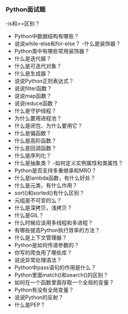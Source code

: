 ### Python面试题
-is和==区别？
- Python中数据结构有哪些？
- 说说while-else和for-else？
-什么是装饰器？
- Python类中有哪些常用装饰器？
- 什么是迭代器？
- 什么是可迭代对象？
- 什么是生成器？
- 说说Python正则表达式？
- 说说filter函数？
- 说说map函数？
- 说说reduce函数？
- 什么是守护线程？
- 为什么要用进程池？
- 什么是闭包，为什么要用它？
- 什么是偏函数？
- 什么是高阶函数？
- 什么是回调函数？
- 什么是序列化？
- 什么是抽象类？
-如何定义实例属性和类属性？
- Python是否支持多重继承和MRO？
- 什么是lambda函数，有什么好处？
- 什么是元类，有什么作用？
- sort()和sorted()有什么区别？
- 元组是不可变的么？
- 什么是深拷贝，浅拷贝？
- 什么是GIL？
- 什么时候应该用多线程和多进程？
- 有哪些提高Python执行效率的方法？
- 什么是上下文管理器？
- Python是如何传递参数的？
- 你写的爬虫用了哪些库？
- 说说异常处理语法？
- Python中pass语句的作用是什么？
- Python里面match()和search()的区别？
- 如何在一个函数里面存取一个全局的变量？
- Python有没有全局变量？
- 说说Python的反射？
- 什么是PEP？
